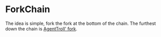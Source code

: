 # ForkChain
The idea is simple, fork the fork at the bottom of the chain. The furthest down the chain is [AgentTroll' fork](https://github.com/AgentTroll/ForkChain).
